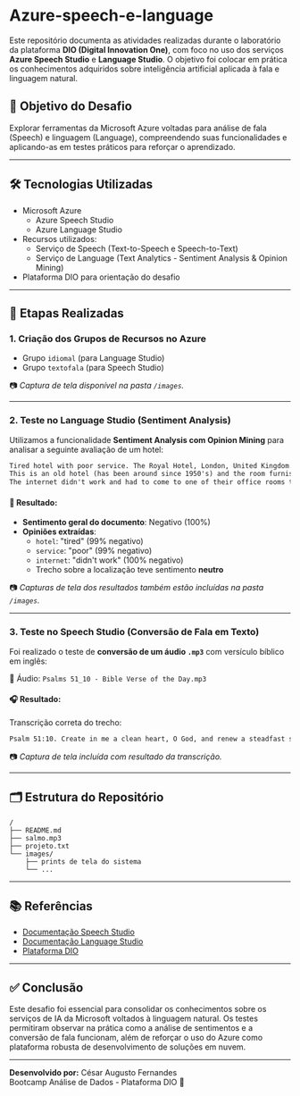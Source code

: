 # Azure-speech-e-language

Este repositório documenta as atividades realizadas durante o laboratório da plataforma **DIO (Digital Innovation One)**, com foco no uso dos serviços **Azure Speech Studio** e **Language Studio**. O objetivo foi colocar em prática os conhecimentos adquiridos sobre inteligência artificial aplicada à fala e linguagem natural.

## 🧠 Objetivo do Desafio

Explorar ferramentas da Microsoft Azure voltadas para análise de fala (Speech) e linguagem (Language), compreendendo suas funcionalidades e aplicando-as em testes práticos para reforçar o aprendizado.

---

## 🛠️ Tecnologias Utilizadas

- Microsoft Azure
  - Azure Speech Studio
  - Azure Language Studio
- Recursos utilizados:
  - Serviço de Speech (Text-to-Speech e Speech-to-Text)
  - Serviço de Language (Text Analytics - Sentiment Analysis & Opinion Mining)
- Plataforma DIO para orientação do desafio

---

## 📌 Etapas Realizadas

### 1. Criação dos Grupos de Recursos no Azure

- Grupo `idiomal` (para Language Studio)
- Grupo `textofala` (para Speech Studio)

📷 *Captura de tela disponível na pasta `/images`.*

---

### 2. Teste no Language Studio (Sentiment Analysis)

Utilizamos a funcionalidade **Sentiment Analysis com Opinion Mining** para analisar a seguinte avaliação de um hotel:

```txt
Tired hotel with poor service. The Royal Hotel, London, United Kingdom.
This is an old hotel (has been around since 1950's) and the room furnishings are average - becoming a bit old now and require changing.
The internet didn't work and had to come to one of their office rooms to check in for my flight home. The website says it's close to the British Museum, but it's too far to walk.
```

#### 🧪 Resultado:

- **Sentimento geral do documento**: Negativo (100%)
- **Opiniões extraídas**:
  - `hotel`: "tired" (99% negativo)
  - `service`: "poor" (99% negativo)
  - `internet`: "didn't work" (100% negativo)
  - Trecho sobre a localização teve sentimento **neutro**

📷 *Capturas de tela dos resultados também estão incluídas na pasta `/images`.*

---

### 3. Teste no Speech Studio (Conversão de Fala em Texto)

Foi realizado o teste de **conversão de um áudio `.mp3`** com versículo bíblico em inglês:

📁 Áudio: `Psalms 51_10 - Bible Verse of the Day.mp3`

#### 🎧 Resultado:

Transcrição correta do trecho:
```txt
Psalm 51:10. Create in me a clean heart, O God, and renew a steadfast spirit within me.
```

📷 *Captura de tela incluída com resultado da transcrição.*

---

## 🗂️ Estrutura do Repositório

```
/
├── README.md
├── salmo.mp3
├── projeto.txt
└── images/
    ├── prints de tela do sistema
    └── ...
```

---

## 📚 Referências

- [Documentação Speech Studio](https://learn.microsoft.com/en-us/azure/cognitive-services/speech-service/)
- [Documentação Language Studio](https://learn.microsoft.com/en-us/azure/cognitive-services/language-service/)
- [Plataforma DIO](https://www.dio.me)

---

## ✅ Conclusão

Este desafio foi essencial para consolidar os conhecimentos sobre os serviços de IA da Microsoft voltados à linguagem natural. Os testes permitiram observar na prática como a análise de sentimentos e a conversão de fala funcionam, além de reforçar o uso do Azure como plataforma robusta de desenvolvimento de soluções em nuvem.

---

**Desenvolvido por:** César Augusto Fernandes  
 Bootcamp Análise de Dados - Plataforma DIO 🚀
